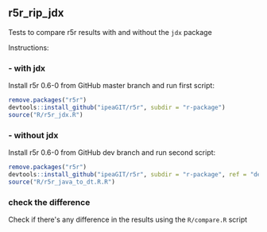 ## r5r_rip_jdx
Tests to compare r5r results with and without the `jdx` package

Instructions:

### - with jdx

Install r5r 0.6-0 from GitHub master branch and run first script:

```R
remove.packages("r5r")
devtools::install_github("ipeaGIT/r5r", subdir = "r-package")
source("R/r5r_jdx.R")
```

### - without jdx


Install r5r 0.6-0 from GitHub dev branch and run second script:

```R
remove.packages("r5r")
devtools::install_github("ipeaGIT/r5r", subdir = "r-package", ref = "dev")
source("R/r5r_java_to_dt.R.R")
```

### check the difference

Check if there's any difference in the results using the `R/compare.R` script


